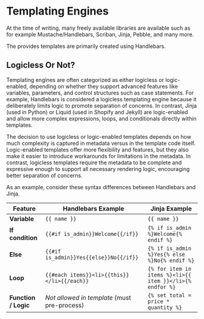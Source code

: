 # Templating Engines

At the time of writing, many freely available libraries are available such as for example Mustache/Handlebars, Scriban, Jinja, Pebble, and many more.

The provides templates are primarily created using Handlebars.

## Logicless Or Not?

Templating engines are often categorized as either logicless or logic-enabled, depending on whether they support advanced features like variables, parameters, and control structures such as case statements. For example, Handlebars is considered a logicless templating engine because it deliberately limits logic to promote separation of concerns. In contrast, Jinja (used in Python) or Liquid (used in Shopify and Jekyll) are logic-enabled and allow more complex expressions, loops, and conditionals directly within templates.

The decision to use logicless or logic-enabled templates depends on how much complexity is captured in metadata versus in the template code itself. Logic-enabled templates offer more flexibility and features, but they also make it easier to introduce workarounds for limitations in the metadata. In contrast, logicless templates require the metadata to be complete and expressive enough to support all necessary rendering logic, encouraging better separation of concerns.

As an example, consider these syntax differences between Handlebars and Jinja.

| Feature           | Handlebars Example                              | Jinja Example                                       |
|-------------------|--------------------------------------------------|-----------------------------------------------------|
| **Variable**       | `{{ name }}`                                     | `{{ name }}`                                         |
| **If condition**   | `{{#if is_admin}}Welcome{{/if}}`                 | `{% if is_admin %}Welcome{% endif %}`               |
| **Else**           | `{{#if is_admin}}Yes{{else}}No{{/if}}`           | `{% if is_admin %}Yes{% else %}No{% endif %}`       |
| **Loop**           | `{{#each items}}<li>{{this}}</li>{{/each}}`      | `{% for item in items %}<li>{{ item }}</li>{% endfor %}` |
| **Function / Logic** | *Not allowed in template* (must pre-process)   | `{% set total = price * quantity %}`                |
